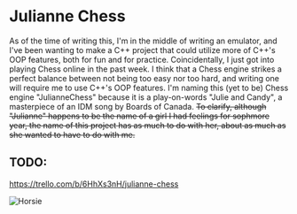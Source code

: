 # Julianne Chess


As of the time of writing this, I'm in the middle of writing an emulator, and I've been wanting to make a C++ project that could utilize more of C++'s OOP features, both for fun and for practice. Coincidentally, I just got into playing Chess online in the past week. I think that a Chess engine strikes a perfect balance between not being too easy nor too hard, and writing one will require me to use C++'s OOP features. I'm naming this (yet to be) Chess engine "JulianneChess" because it is a play-on-words "Julie and Candy", a masterpiece of an IDM song by Boards of Canada. ~~To clarify, although "Julianne" happens to be the name of a girl I had feelings for sophmore year, the name of this project has as much to do with her, about as much as she wanted to have to do with me.~~

## TODO:
https://trello.com/b/6HhXs3nH/julianne-chess

![Horsie](Assets/knight_2_head)